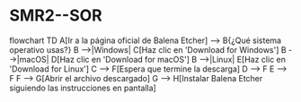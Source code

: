 # SMR2--SOR
flowchart TD
    A[Ir a la página oficial de Balena Etcher] --> B{¿Qué sistema operativo usas?}
    B -->|Windows| C[Haz clic en 'Download for Windows']
    B -->|macOS| D[Haz clic en 'Download for macOS']
    B -->|Linux| E[Haz clic en 'Download for Linux']
    C --> F[Espera que termine la descarga]
    D --> F
    E --> F
    F --> G[Abrir el archivo descargado]
    G --> H[Instalar Balena Etcher siguiendo las instrucciones en pantalla]
